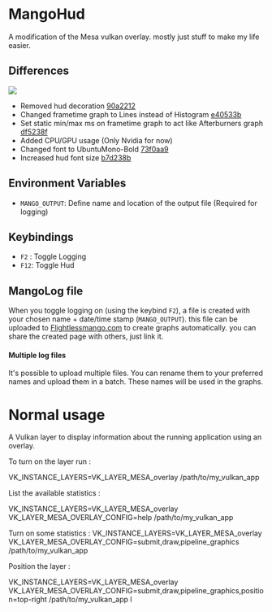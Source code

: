 # MangoHud

A modification of the Mesa vulkan overlay. mostly just stuff to make my life easier.

## Differences

![](gifs/overlay_example.gif)

- Removed hud decoration [90a2212](https://github.com/flightlessmango/mesa/commit/90a2212055a8047d46d0220d5fdc30a76900aaed)
- Changed frametime graph to Lines instead of Histogram [e40533b](https://github.com/flightlessmango/mesa/commit/e40533b7f46858e5b9f08829e789277b2364d5d1)
- Set static min/max ms on frametime graph to act like Afterburners graph [df5238f](https://github.com/flightlessmango/mesa/commit/df5238f990218f5d6e698d572b05ddd19e52b108)
- Added CPU/GPU usage (Only Nvidia for now)
- Changed font to UbuntuMono-Bold [73f0aa9](https://github.com/flightlessmango/mesa/commit/73f0aa94d382365205a4a4128d82208315b0b190)
- Increased hud font size [b7d238b](https://github.com/flightlessmango/mesa/commit/b7d238b07eb82153f272d34bf7d1353b701f32e0)

## Environment Variables
- `MANGO_OUTPUT`: Define name and location of the output file (Required for logging)

## Keybindings
- `F2` : Toggle Logging
- `F12`: Toggle Hud

## MangoLog file

When you toggle logging on (using the keybind `F2`), a file is created with your chosen name + date/time stamp (`MANGO_OUTPUT`). this file can be uploaded to [Flightlessmango.com](htps://flightlessmango.com/logs/new) to create graphs automatically.
you can share the created page with others, just link it.

#### Multiple log files

It's possible to upload multiple files. You can rename them to your preferred names and upload them in a batch.
These names will be used in the graphs.

# Normal usage
A Vulkan layer to display information about the running application
using an overlay.

To turn on the layer run :

VK_INSTANCE_LAYERS=VK_LAYER_MESA_overlay /path/to/my_vulkan_app

List the available statistics :

VK_INSTANCE_LAYERS=VK_LAYER_MESA_overlay VK_LAYER_MESA_OVERLAY_CONFIG=help /path/to/my_vulkan_app

Turn on some statistics :
VK_INSTANCE_LAYERS=VK_LAYER_MESA_overlay VK_LAYER_MESA_OVERLAY_CONFIG=submit,draw,pipeline_graphics /path/to/my_vulkan_app

Position the layer :

VK_INSTANCE_LAYERS=VK_LAYER_MESA_overlay VK_LAYER_MESA_OVERLAY_CONFIG=submit,draw,pipeline_graphics,position=top-right /path/to/my_vulkan_app
l
